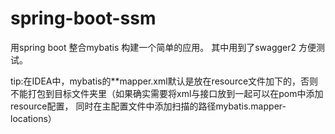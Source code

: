 # spring-boot-ssm
用spring boot 整合mybatis 构建一个简单的应用。
其中用到了swagger2 方便测试。

tip:在IDEA中，mybatis的**mapper.xml默认是放在resource文件加下的，否则不能打包到目标文件夹里（如果确实需要将xml与接口放到一起可以在pom中添加resource配置，
同时在主配置文件中添加扫描的路径mybatis.mapper-locations）